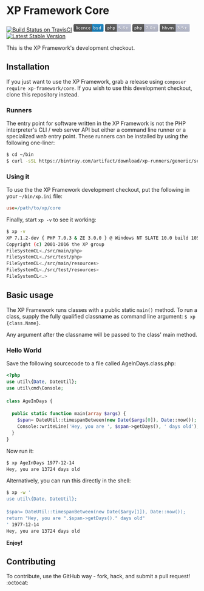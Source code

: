 XP Framework Core
=================
[![Build Status on TravisCI](https://secure.travis-ci.org/xp-framework/core.png)](http://travis-ci.org/xp-framework/core)
[![BSD Licence](https://raw.githubusercontent.com/xp-framework/web/master/static/licence-bsd.png)](https://github.com/xp-framework/core/blob/master/LICENCE.md)
[![Required PHP 5.6+](https://raw.githubusercontent.com/xp-framework/web/master/static/php-5_6plus.png)](http://php.net/)
[![Suggests PHP 7.0+](https://raw.githubusercontent.com/xp-framework/web/master/static/php-7_0plus.png)](http://php.net/)
[![Supports HHVM 3.5+](https://raw.githubusercontent.com/xp-framework/web/master/static/hhvm-3_5plus.png)](http://hhvm.com/)
[![Latest Stable Version](https://poser.pugx.org/xp-framework/core/version.png)](https://packagist.org/packages/xp-framework/core)

This is the XP Framework's development checkout. 

Installation
------------
If you just want to use the XP Framework, grab a release using `composer require xp-framework/core`. If you wish to use this development checkout, clone this repository instead.

### Runners
The entry point for software written in the XP Framework is not the PHP
interpreter's CLI / web server API but either a command line runner or
a specialized *web* entry point. These runners can be installed by using
the following one-liner:

```sh
$ cd ~/bin
$ curl -sSL https://bintray.com/artifact/download/xp-runners/generic/setup-7.3.1.sh | sh
```

### Using it
To use the the XP Framework development checkout, put the following in your `~/bin/xp.ini` file:

```ini
use=/path/to/xp/core
```

Finally, start `xp -v` to see it working:

```sh
$ xp -v
XP 7.1.2-dev { PHP 7.0.3 & ZE 3.0.0 } @ Windows NT SLATE 10.0 build 10586 (Windows 10) i586
Copyright (c) 2001-2016 the XP group
FileSystemCL<./src/main/php>
FileSystemCL<./src/test/php>
FileSystemCL<./src/main/resources>
FileSystemCL<./src/test/resources>
FileSystemCL<.>
```

Basic usage
-----------
The XP Framework runs classes with a public static `main()` method. To run a class, supply the fully qualified classname as command line argument: `$ xp {class.Name}`.

Any argument after the classname will be passed to the class' main method.

### Hello World
Save the following sourcecode to a file called AgeInDays.class.php:

```php
<?php
use util\{Date, DateUtil};
use util\cmd\Console;

class AgeInDays {

  public static function main(array $args) {
    $span= DateUtil::timespanBetween(new Date($args[0]), Date::now());
    Console::writeLine('Hey, you are ', $span->getDays(), ' days old');
  }
}
```

Now run it:

```sh
$ xp AgeInDays 1977-12-14
Hey, you are 13724 days old
```

Alternatively, you can run this directly in the shell:

```sh
$ xp -w '
use util\{Date, DateUtil};

$span= DateUtil::timespanBetween(new Date($argv[1]), Date::now());
return "Hey, you are ".$span->getDays()." days old"
' 1977-12-14
Hey, you are 13724 days old
```

**Enjoy!**

Contributing
------------
To contribute, use the GitHub way - fork, hack, and submit a pull request! :octocat: